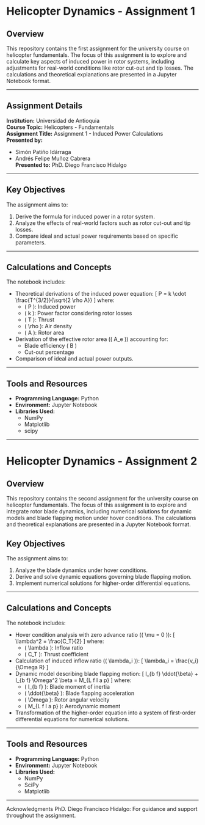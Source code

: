 # Helicopter Dynamics - Assignment 1

## Overview
This repository contains the first assignment for the university course on helicopter fundamentals. The focus of this assignment is to explore and calculate key aspects of induced power in rotor systems, including adjustments for real-world conditions like rotor cut-out and tip losses. The calculations and theoretical explanations are presented in a Jupyter Notebook format.

---

## Assignment Details

**Institution:** Universidad de Antioquia  
**Course Topic:** Helicopters - Fundamentals  
**Assignment Title:** Assignment 1 - Induced Power Calculations  
**Presented by:**  
- Simón Patiño Idárraga  
- Andrés Felipe Muñoz Cabrera  
**Presented to:** PhD. Diego Francisco Hidalgo

---

## Key Objectives
The assignment aims to:
1. Derive the formula for induced power in a rotor system.
2. Analyze the effects of real-world factors such as rotor cut-out and tip losses.
3. Compare ideal and actual power requirements based on specific parameters.

---

## Calculations and Concepts
The notebook includes:
- Theoretical derivations of the induced power equation:
  \[ P = k \cdot \frac{T^{3/2}}{\sqrt{2 \rho A}} \]
  where:
  - \( P \): Induced power
  - \( k \): Power factor considering rotor losses
  - \( T \): Thrust
  - \( \rho \): Air density
  - \( A \): Rotor area
- Derivation of the effective rotor area (\( A_e \)) accounting for:
  - Blade efficiency \( B \)
  - Cut-out percentage
- Comparison of ideal and actual power outputs.

---

## Tools and Resources
- **Programming Language:** Python
- **Environment:** Jupyter Notebook
- **Libraries Used:**
  - NumPy
  - Matplotlib
  - scipy

---


# Helicopter Dynamics - Assignment 2

## Overview
This repository contains the second assignment for the university course on helicopter fundamentals. The focus of this assignment is to explore and integrate rotor blade dynamics, including numerical solutions for dynamic models and blade flapping motion under hover conditions. The calculations and theoretical explanations are presented in a Jupyter Notebook format.


## Key Objectives
The assignment aims to:
1. Analyze the blade dynamics under hover conditions.
2. Derive and solve dynamic equations governing blade flapping motion.
3. Implement numerical solutions for higher-order differential equations.

---

## Calculations and Concepts
The notebook includes:
- Hover condition analysis with zero advance ratio (\( \mu = 0 \)):
  \[ \lambda^2 = \frac{C_T}{2} \]
  where:
  - \( \lambda \): Inflow ratio
  - \( C_T \): Thrust coefficient
- Calculation of induced inflow ratio (\( \lambda_i \)):
  \[ \lambda_i = \frac{v_i}{\Omega R} \]
- Dynamic model describing blade flapping motion:
  \[ I_{b f} \ddot{\beta} + I_{b f} \Omega^2 \beta = M_{L f l a p} \]
  where:
  - \( I_{b f} \): Blade moment of inertia
  - \( \ddot{\beta} \): Blade flapping acceleration
  - \( \Omega \): Rotor angular velocity
  - \( M_{L f l a p} \): Aerodynamic moment
- Transformation of the higher-order equation into a system of first-order differential equations for numerical solutions.

---

## Tools and Resources
- **Programming Language:** Python
- **Environment:** Jupyter Notebook
- **Libraries Used:**
  - NumPy
  - SciPy
  - Matplotlib

---

Acknowledgments
PhD. Diego Francisco Hidalgo: For guidance and support throughout the assignment.


